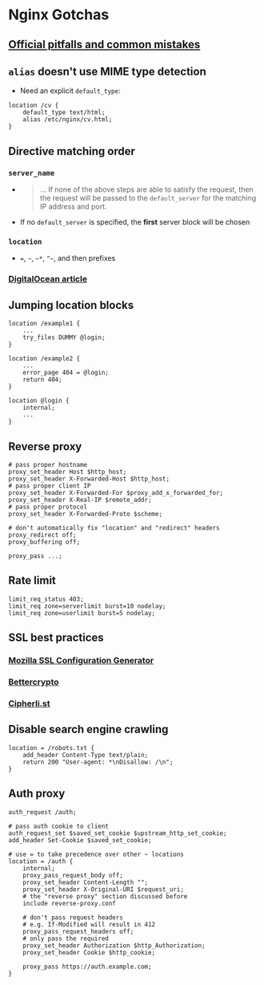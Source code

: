 # Nginx Gotchas

## [Official pitfalls and common mistakes](https://www.nginx.com/resources/wiki/start/topics/tutorials/config_pitfalls/)

## `alias` doesn't use MIME type detection
- Need an explicit `default_type`:
```nginx
location /cv {
    default_type text/html;
    alias /etc/nginx/cv.html;
}
```

## Directive matching order
### `server_name`
- > ... If none of the above steps are able to satisfy the request, then the request will be passed to the `default_server` for the matching IP address and port.
- If no `default_server` is specified, the **first** server block will be chosen
### `location`
- `=`, `~`, `~*`, `^~`, and then prefixes
### [DigitalOcean article](https://www.digitalocean.com/community/tutorials/understanding-nginx-server-and-location-block-selection-algorithms)

## Jumping location blocks
```nginx
location /example1 {
    ...
    try_files DUMMY @login;
}

location /example2 {
    ...
    error_page 404 = @login;
    return 404;
}

location @login {
    internal;
    ...
}
```

## Reverse proxy
```nginx
# pass proper hostname
proxy_set_header Host $http_host;
proxy_set_header X-Forwarded-Host $http_host;
# pass proper client IP
proxy_set_header X-Forwarded-For $proxy_add_x_forwarded_for;
proxy_set_header X-Real-IP $remote_addr;
# pass proper protocol
proxy_set_header X-Forwarded-Proto $scheme;

# don't automatically fix "location" and "redirect" headers
proxy_redirect off;
proxy_buffering off;

proxy_pass ...; 
```

## Rate limit
```nginx
limit_req_status 403;
limit_req zone=serverlimit burst=10 nodelay;
limit_req zone=userlimit burst=5 nodelay;
```

## SSL best practices
### [Mozilla SSL Configuration Generator](https://ssl-config.mozilla.org/)
### [Bettercrypto](https://bettercrypto.org/#_nginx)
### [Cipherli.st](https://cipherli.st/)

## Disable search engine crawling
```nginx
location = /robots.txt {
    add_header Content-Type text/plain;
    return 200 "User-agent: *\nDisallow: /\n";
}
```

## Auth proxy
```nginx
auth_request /auth;

# pass auth cookie to client
auth_request_set $saved_set_cookie $upstream_http_set_cookie;
add_header Set-Cookie $saved_set_cookie;

# use = to take precedence over other ~ locations
location = /auth {
    internal;
    proxy_pass_request_body off;
    proxy_set_header Content-Length "";
    proxy_set_header X-Original-URI $request_uri;
    # the "reverse proxy" section discussed before
    include reverse-proxy.conf

    # don't pass request headers
    # e.g. If-Modified will result in 412
    proxy_pass_request_headers off;
    # only pass the required
    proxy_set_header Authorization $http_Authorization;
    proxy_set_header Cookie $http_cookie;

    proxy_pass https://auth.example.com; 
}
```
